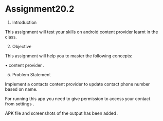 # Assignment20.2

1. Introduction

This assignment will test your skills on android content provider learnt in the class.

2. Objective

This assignment will help you to master the following concepts:

• content provider .
  
  5. Problem Statement

  Implement a contacts content provider to update contact phone number based on name. 
  
  For running this app you need to give permission to access your contact from settings .
  
  APK file and screenshots of the output has been added .
  
  
